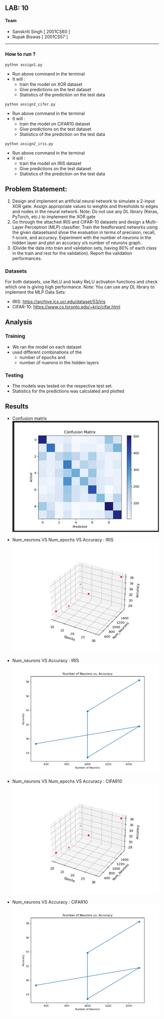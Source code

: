 ## LAB: 10
#### Team
- Sanskriti Singh [ 2001CS60 ]
- Rupak Biswas [ 2001CS57 ]
---
### How to run ?
```
python assign1.py
```
- Run above command in the terminal
- It will :
    - train the model on XOR dataset
    - Give predictions on the test dataset
    - Statistics of the prediction on the test data
```
python assign2_cifer.py
```
- Run above command in the terminal
- It will :
    - train the model on CIFAR10 dataset
    - Give predictions on the test dataset
    - Statistics of the prediction on the test data
```
python assign2_iris.py
```
- Run above command in the terminal
- It will :
    - train the model on IRIS dataset
    - Give predictions on the test dataset
    - Statistics of the prediction on the test data

## Problem Statement:
1. Design and implement an artificial neural network to simulate a 2-input XOR gate.
Assign appropriate values to weights and thresholds to edges and nodes in the neural
network.
Note: Do not use any DL library (Keras, PyTorch, etc.) to implement the XOR gate
2. Go through the attached IRIS and CIFAR-10 datasets and design a Multi-Layer
Perceptron (MLP) classifier. Train the feedforward networks using the given datasetsand show the evaluation in terms of precision, recall, f-score, and accuracy. Experiment
with the number of neurons in the hidden layer and plot an accuracy v/s number of
neurons graph.
3. (Divide the data into train and validation sets, having 80% of each class in the train and
rest for the validation). Report the validation performances.

### Datasets
For both datasets, use ReLU and leaky ReLU activation functions and check which one
is giving high performance.
Note: You can use any DL library to implement the MLP
Data Sets: 
- IRIS: https://archive.ics.uci.edu/dataset/53/iris
- CIFAR-10: ​https://www.cs.toronto.edu/~kriz/cifar.html


## Analysis

### Training

- We ran the model on each dataset
- used different combinations of the 
    - number of epochs and 
    - number of nuerons in the hidden layers

### Testing

- The models was tested on the respective test set.
- Statistics for the predictions was calculated and plotted

## Results

- Confusion matrix
![Confusion Matrix](conf_mat.jpeg)

- Num_neurons VS Num_epochs VS Accuracy : IRIS
![Num_neurons VS Num_epochs VS Accuracy : IRIS](iris_results_overall.png)

- Num_neurons VS Accuracy : IRIS
![Num_neurons VS Accuracy : IRIS](iris_results_num_nuerons.png)

- Num_neurons VS Num_epochs VS Accuracy : CIFAR10
![Num_neurons VS Num_epochs VS Accuracy : CIFAR10](cifar_results_overall.png)

- Num_neurons VS Accuracy : CIFAR10
![Num_neurons VS Accuracy : CIFAR10](cifar_results_num_nuerons.png)





